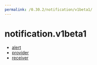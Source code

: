```yaml
---
permalink: /0.30.2/notification/v1beta1/
---
```


# notification.v1beta1



* [alert](alert.md)
* [provider](provider.md)
* [receiver](receiver.md)